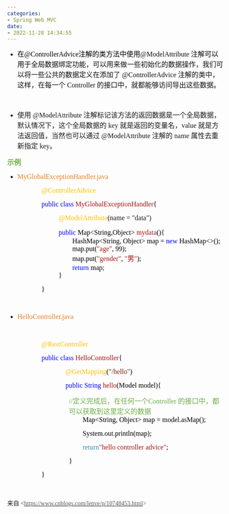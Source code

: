 ```yaml
---
categories:
- Spring Web MVC
date:
- 2022-11-28 14:34:55
---
```


<ul style="list-style-type:disc">
    <li><span style="font-size:12.0pt"><span style="font-family:&quot;Microsoft YaHei UI&quot;"><span
                    style="color:black">在</span></span></span><span style="font-size:12.0pt"><span
                style="font-family:&quot;Comic Sans MS&quot;"><span
                    style="color:black">@ControllerAdvice</span></span></span><span style="font-size:12.0pt"><span
                style="font-family:&quot;Microsoft YaHei UI&quot;"><span
                    style="color:black">注解的类方法中使用</span></span></span><span style="font-size:12.0pt"><span
                style="font-family:&quot;Comic Sans MS&quot;"><span style="color:#111111">@ModelAttribute
                </span></span></span><span style="font-size:12.0pt"><span
                style="font-family:&quot;Microsoft YaHei UI&quot;"><span
                    style="color:#111111">注解</span></span></span><span style="font-size:12.0pt"><span
                style="font-family:&quot;Microsoft YaHei UI&quot;"><span
                    style="color:black">可以用于</span></span></span><span style="font-size:12.0pt"><span
                style="font-family:&quot;Microsoft YaHei UI&quot;"><span
                    style="color:#111111">全局数据绑定功能，可以用来做一些初始化的数据操作，我们可以将一些公共的数据定义在添加了</span></span></span><span
            style="font-size:12.0pt"><span style="font-family:&quot;Comic Sans MS&quot;"><span style="color:#111111">
                    @ControllerAdvice </span></span></span><span style="font-size:12.0pt"><span
                style="font-family:&quot;Microsoft YaHei UI&quot;"><span
                    style="color:#111111">注解的类中，这样，在每一个</span></span></span><span style="font-size:12.0pt"><span
                style="font-family:&quot;Comic Sans MS&quot;"><span style="color:#111111"> Controller
                </span></span></span><span style="font-size:12.0pt"><span
                style="font-family:&quot;Microsoft YaHei UI&quot;"><span
                    style="color:#111111">的接口中，就都能够访问导出这些数据。</span></span></span></li>
</ul>
<p style="margin-left:36px"><span style="font-size:12.0pt"><span
            style="font-family:&quot;Microsoft YaHei UI&quot;"><span style="color:#111111">&nbsp;</span></span></span>
</p>
<ul style="list-style-type:disc">
    <li><span style="font-size:12.0pt"><span style="font-family:&quot;Microsoft YaHei UI&quot;">使用</span></span><span
            style="font-size:12.0pt"><span style="font-family:&quot;Comic Sans MS&quot;"> @ModelAttribute
            </span></span><span style="font-size:12.0pt"><span
                style="font-family:&quot;Microsoft YaHei UI&quot;">注解标记该方法的返回数据是一个全局数据，默认情况下，这个全局数据的</span></span><span
            style="font-size:12.0pt"><span style="font-family:&quot;Comic Sans MS&quot;"> key </span></span><span
            style="font-size:12.0pt"><span
                style="font-family:&quot;Microsoft YaHei UI&quot;">就是返回的变量名，</span></span><span
            style="font-size:12.0pt"><span style="font-family:&quot;Comic Sans MS&quot;">value </span></span><span
            style="font-size:12.0pt"><span
                style="font-family:&quot;Microsoft YaHei UI&quot;">就是方法返回值，当然也可以通过</span></span><span
            style="font-size:12.0pt"><span style="font-family:&quot;Comic Sans MS&quot;"> @ModelAttribute
            </span></span><span style="font-size:12.0pt"><span
                style="font-family:&quot;Microsoft YaHei UI&quot;">注解的</span></span><span style="font-size:12.0pt"><span
                style="font-family:&quot;Comic Sans MS&quot;"> name </span></span><span style="font-size:12.0pt"><span
                style="font-family:&quot;Microsoft YaHei UI&quot;">属性去重新指定</span></span><span
            style="font-size:12.0pt"><span style="font-family:&quot;Comic Sans MS&quot;"> key</span></span><span
            style="font-size:12.0pt"><span style="font-family:&quot;Microsoft YaHei UI&quot;">。</span></span></li>
</ul>
<p><span style="font-size:12.0pt"><span style="font-family:&quot;Microsoft YaHei UI&quot;"><span
                style="color:#70ad47"><strong>示例</strong></span></span></span></p>
<ul style="list-style-type:disc">
    <li><span style="color:#e67e22;"><span style="font-size:12.0pt"><span
                    style="font-family:&quot;Comic Sans MS&quot;">MyGlobalExceptionHandler</span></span><span
                style="font-size:12.0pt"><span style="font-family:&quot;Comic Sans MS&quot;">.java</span></span></span>
    </li>
</ul>
<p style="margin-left: 80px;"><span style="font-size:12.0pt"><span style="font-family:&quot;Comic Sans MS&quot;"><span
                style="color:#ffc000">@ControllerAdvice</span></span></span></p>
<p style="margin-left: 80px;"><span style="font-size:12.0pt"><span style="font-family:&quot;Comic Sans MS&quot;"><span
                style="color:blue">public</span> <span style="color:blue">class</span> <span
                style="color:#a31515">MyGlobalExceptionHandler</span><span style="color:black">{</span></span></span>
</p>
<p style="margin-left: 120px;"><span style="font-size:12.0pt"><span style="font-family:&quot;Comic Sans MS&quot;"><span
                style="color:#ffc000">@ModelAttribute</span>(name = "data")</span></span></p>
<p style="margin-left: 120px;"><span style="font-size:12.0pt"><span style="font-family:&quot;Comic Sans MS&quot;"><span
                style="color:blue">public</span></span> <span style="font-family:&quot;Comic Sans MS&quot;"><span
                style="color:black">Map&lt;String,Object&gt; </span></span><span
            style="font-family:&quot;Comic Sans MS&quot;"><span style="color:#a31515">mydata</span></span><span
            style="font-family:&quot;Comic Sans MS&quot;"><span
                style="color:black">(){<br>&nbsp;&nbsp;&nbsp;&nbsp;&nbsp;&nbsp;&nbsp; HashMap&lt;String, Object&gt; map
                = </span></span><span style="font-family:&quot;Comic Sans MS&quot;"><span
                style="color:blue">new</span></span> <span style="font-family:&quot;Comic Sans MS&quot;"><span
                style="color:black">HashMap&lt;&gt;();<br>&nbsp;&nbsp;&nbsp;&nbsp;&nbsp;&nbsp;&nbsp;
                map.put(</span></span><span style="font-family:&quot;Comic Sans MS&quot;"><span
                style="color:#a31515">"age"</span></span><span style="font-family:&quot;Comic Sans MS&quot;"><span
                style="color:black">, 99);<br>&nbsp;&nbsp;&nbsp;&nbsp;&nbsp;&nbsp;&nbsp; map.put(</span></span><span
            style="font-family:&quot;Comic Sans MS&quot;"><span style="color:#a31515">"gender"</span></span><span
            style="font-family:&quot;Comic Sans MS&quot;"><span style="color:black">, </span></span><span
            style="font-family:&quot;Comic Sans MS&quot;"><span style="color:#a31515">"</span></span><span
            style="font-family:&quot;Microsoft YaHei UI&quot;"><span style="color:#a31515">男</span></span><span
            style="font-family:&quot;Comic Sans MS&quot;"><span style="color:#a31515">"</span></span><span
            style="font-family:&quot;Comic Sans MS&quot;"><span
                style="color:black">);<br>&nbsp;&nbsp;&nbsp;&nbsp;&nbsp;&nbsp;&nbsp; </span></span><span
            style="font-family:&quot;Comic Sans MS&quot;"><span style="color:blue">return</span></span> <span
            style="font-family:&quot;Comic Sans MS&quot;"><span style="color:black">map;<br>}</span></span></span></p>
<p style="margin-left: 80px;"><span style="font-size:12.0pt"><span style="font-family:&quot;Comic Sans MS&quot;"><span
                style="color:black">}</span></span></span></p>
<p><span style="font-size:12.0pt"><span style="font-family:&quot;Comic Sans MS&quot;"><span
                style="color:black">&nbsp;</span></span></span></p>
<ul style="list-style-type:disc">
    <li><span style="color:#e67e22;"><span style="font-size:12.0pt"><span
                    style="font-family:&quot;Comic Sans MS&quot;">HelloController.java</span></span></span></li>
</ul>
<p><span style="font-size:12.0pt"><span style="font-family:&quot;Comic Sans MS&quot;"><span
                style="color:#ed7d31">&nbsp;</span></span></span></p>
<p style="margin-left: 80px;"><span style="font-size:12.0pt"><span style="font-family:&quot;Comic Sans MS&quot;"><span
                style="color:#ffc000">@RestController</span></span></span></p>
<p style="margin-left: 80px;"><span style="font-size:12.0pt"><span style="font-family:&quot;Comic Sans MS&quot;"><span
                style="color:blue">public</span> <span style="color:blue">class</span> <span
                style="color:#a31515">HelloController</span><span style="color:black">{</span></span></span></p>
<p style="margin-left: 120px;"><span style="font-size:12.0pt"><span style="font-family:&quot;Comic Sans MS&quot;"><span
                style="color:#ffc000">&nbsp; &nbsp; @GetMapping</span><span style="color:black">(</span><span
                style="color:#78230c">"/hello"</span><span style="color:black">)</span></span></span></p>
<p style="margin-left: 120px;"><span style="font-size:12.0pt"><span style="font-family:&quot;Comic Sans MS&quot;"><span
                style="color:blue">&nbsp; &nbsp; public</span><span style="color:blue"> String </span><span
                style="color:#a31515">hello</span><span style="color:black">(Model model){</span></span></span></p>
<p style="margin-left:144px"><span style="font-size:12.0pt"><span style="font-family:&quot;Comic Sans MS&quot;"><span
                style="color:#70ad47">//</span></span><span style="font-family:&quot;Microsoft YaHei UI&quot;"><span
                style="color:#70ad47">定义完成后，在任何一个</span></span><span style="font-family:&quot;Comic Sans MS&quot;"><span
                style="color:#70ad47">Controller </span></span><span
            style="font-family:&quot;Microsoft YaHei UI&quot;"><span
                style="color:#70ad47">的接口中，都可以获取到这里定义的数据</span></span><br><span
            style="font-family:&quot;Comic Sans MS&quot;"><span
                style="color:black">&nbsp;&nbsp;&nbsp;&nbsp;&nbsp;&nbsp;&nbsp; Map&lt;String, Object&gt; map =
                model.asMap();</span></span></span></p>
<p style="margin-left:144px"><span style="font-size:12.0pt"><span style="font-family:&quot;Comic Sans MS&quot;"><span
                style="color:black">&nbsp;&nbsp;&nbsp;&nbsp;&nbsp;&nbsp;&nbsp;
                System.out.println(map);</span></span></span></p>
<p style="margin-left:144px"><span style="font-size:12.0pt"><span
            style="font-family:&quot;Comic Sans MS&quot;">&nbsp;&nbsp;&nbsp;&nbsp;&nbsp;&nbsp;&nbsp; <span
                style="color:#2b91af">return</span><span style="color:#a31515">"hello controller advice"</span><span
                style="color:black">;</span></span></span><span style="font-size:12.0pt"><span
            style="font-family:&quot;Comic Sans MS&quot;"><span style="color:black"></span></span></span><br></p>
<p style="margin-left:144px"><span style="font-size:12.0pt"><span style="font-family:&quot;Comic Sans MS&quot;"><span
                style="color:black">}</span></span></span></p>
<p style="margin-left: 80px;"><span style="font-size:12.0pt"><span style="font-family:&quot;Comic Sans MS&quot;"><span
                style="color:black">}</span></span></span></p>
<p><span style="font-size:12.0pt"><span style="font-family:&quot;Comic Sans MS&quot;">&nbsp;</span></span></p>
<p><span style="font-family:&quot;Microsoft YaHei UI&quot;">来自</span><span
        style="font-family:&quot;Comic Sans MS&quot;"> &lt;</span><a
        data-cke-saved-href="https://www.cnblogs.com/lenve/p/10748453.html"
        href="https://www.cnblogs.com/lenve/p/10748453.html"><span style="font-family:&quot;Comic Sans MS&quot;"><span
                style="color:#595959">https://www.cnblogs.com/lenve/p/10748453.html</span></span></a><span
        style="font-family:&quot;Comic Sans MS&quot;"><span style="color:#595959">&gt; </span></span></p>